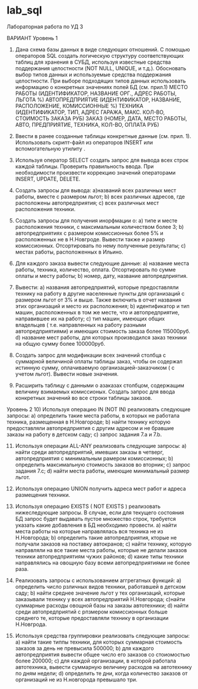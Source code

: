 # lab_sql
Лабораторная работа по УД 3 



ВАРИАНТ 
Уровень 1
1) Дана схема базы данных в виде следующих отношений.  С помощью операторов SQL создать логическую структуру соответствующих таблиц для хранения в СУБД, используя известные средства поддержания целостности (NOT NULL, UNIQUE, и т.д.). Обосновать выбор типов данных и используемые средства поддержания целостности. При выборе подходящих типов данных использовать информацию о конкретных значениях полей БД (см. прил.1)
МЕСТО РАБОТЫ (ИДЕНТИФИКАТОР, НАЗВАНИЕ ОРГ., АДРЕС РАБОТЫ, ЛЬГОТА %) 
АВТОПРЕДПРИЯТИЕ (ИДЕНТИФИКАТОР, НАЗВАНИЕ, РАСПОЛОЖЕНИЕ, КОМИCСИOННЫЕ %) 
ТЕХНИКА (ИДЕНТИФИКАТОР, ТИП, АДРЕС ГАРАЖА, МАКС. КОЛ-ВО, СТОИМОСТЬ ЗАКАЗА РУБ) 
ЗАКАЗ (НОМЕР, ДАТА, МЕСТО РАБОТЫ, АВТО, ПРЕДПРИЯТИЕ, ТЕХНИКА, КОЛ-ВО, ОПЛАТА РУБ)

2) Ввести в ранее созданные таблицы конкретные данные (см. прил. 1). Использовать скрипт-файл из операторов INSERT или вспомогательную утилиту .

3) Используя оператор SELECT создать запрос для вывода всех строк каждой таблицы. Проверить правильность ввода. При необходимости произвести коррекцию значений операторами INSERT, UPDATE, DELETE. 

4) Создать запросы для вывода:
  a)названий всех различных мест работы, вместе с размером льгот;
  b) всех различных адресов, где расположены автопредприятия;
  c) всех различных мест расположения техники.

5) Создать запросы для получения инорфмации о:
  a) типе и месте расположения техники, с максимальным количеством более 3;
  b) автопредприятиях с размером комиссионных более 5% и расположенных не в Н.Новгроде. Вывести также и размер комиссионных. Отсортировать по нему полученные результаты;
  c) местах работы, расположенных в Ильино.
6) Для каждого заказа вывести следующие данные:
  a) название места работы,  техника, количество, оплата. Отсортировать по сумме оплаты и месту работы;
  b) номер, дату, название автопредприятия.

7) Вывести:
  a) названия автопредприятий, которые предоставляли технику на работу в другие населенные пункты для организаций с размером льгот от 3% и выше. Также включить в отчет названия этих организаций и место их расположения;
  b) идентификатор и тип машин, расположенных в том же месте, что и автопредприятие, направившее их на работу;
  c) тип машин, имеющих общих владельцев ( т.е. направленных на работу разными автопредприятиями) и имеющих стоимость заказа более 115000руб.
  d) название мест работы, для которых производился заказ техники на общую сумму более 100000руб.

8) Создать запрос для модификации всех значений столбца с суммарной величиной оплаты таблицы заказ, чтобы он содержал истинную сумму, оплачиваемую организацией-заказчиком ( с учетом льгот). Вывести новые значения.

9) Расширить таблицу с данными о азаказах столбцом, содержащим величину взимаемых комиссионых. Создать запрос для ввода конкретных значений во все строки таблицы заказов.

Уровень 2
10) Используя операцию IN (NOT IN)  реализовать следующие запросы:
  a) определить такие места работы, в которых не работала техника, размещенная в Н.Новгороде;
  b) найти технику которую предоставляли автопредприятия с другим адресом и не бравшие заказы на работу в детском саду;
  c) запрос задания 7.а и 7.b.

11) Используя операции ALL-ANY реализовать следующие запросы:
  a) найти среди автопредприятий, имевших заказы в четверг, автопредприятия с минимальным рамером комиссионных;
  b) определить максимальную стоимость заказов во вторник;
  c) запрос задания 7.с;
  d) найти места работы, имеющие минимальный размер льгот.

12) Используя операцию UNION получить адреса мест работ и адреса размещения техники.

13) Используя операцию EXISTS ( NOT EXISTS ) реализовать нижеследующие запросы. В случае, если для текущего состояния БД запрос будет выдавать пустое множество строк, требуется указать какие добавления в БД необходимо провести.
  a) найти места работы на которые направлялась вся техника не из Н.Новгорода;
  b) определить такие автопредприятия, кторые не получали заказов на поставку автокранов;
  c) найти технику, которую направляли на все такие места работы, которые не делали заказов техники автопредприятиям чужих районов;
  d) какие типы техники направлялись на овощную базу всеми автопредприятиями не более раза.

14) Реализовать запросы с использованием аггрегатных функций:
  a) определить число рзличных видов техники, работавшей в детском саду;
  b) найти среднее значение льгот у тех организаций, которые заказывали технику у всех автопредприятий Н.Новгорода;
  c)найти суммарные расходы овощной базы на заказы автотехники;
  d) найти среди автопредприятий с рпзмером комиссионных больше среднего те, которые предоставляли технику в организации Н.Новгрода.

15) Используя средства группировки реализовать следующие запросы:
  a) найти такие типпы техники, для которых суммарная стоимость заказов за день не превысила 500000;
  b) для каждого автопредприятия вывести общее число его заказов со стоиомостью более 200000;
  c) для каждой организации, в которой работала автотехника, вывести суммарную величину расходов на автотехнику по дням недели;
  d) определить те дни, когда количество заказов от организаций не из Н.новгорода превышало три.


